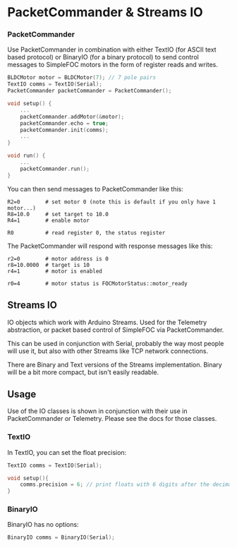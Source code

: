 
# PacketCommander & Streams IO


### PacketCommander

Use PacketCommander in combination with either TextIO (for ASCII text based protocol) or BinaryIO (for a binary protocol) to send control messages to SimpleFOC motors in the form of register reads and writes.

```c++
BLDCMotor motor = BLDCMotor(7); // 7 pole pairs
TextIO comms = TextIO(Serial);
PacketCommander packetCommander = PacketCommander();

void setup() {
    ...
    packetCommander.addMotor(&motor);
    packetCommander.echo = true;
    packetCommander.init(comms);
    ...
}

void run() {
    ...
    packetCommander.run();
}
```

You can then send messages to PacketCommander like this:

```
R2=0        # set motor 0 (note this is default if you only have 1 motor...)
R8=10.0     # set target to 10.0
R4=1        # enable motor

R0          # read register 0, the status register
```

The PacketCommander will respond with response messages like this:

```
r2=0        # motor address is 0
r8=10.0000  # target is 10
r4=1        # motor is enabled

r0=4        # motor status is FOCMotorStatus::motor_ready
```

## Streams IO

IO objects which work with Arduino Streams. Used for the Telemetry abstraction, or packet based control of SimpleFOC via PacketCommander.

This can be used in conjunction with Serial, probably the way most people will use it, but also with other Streams like TCP network connections.

There are Binary and Text versions of the Streams implementation. Binary will be a bit more compact, but isn't easily readable.

## Usage

Use of the IO classes is shown in conjunction with their use in PacketCommander or Telemetry. Please see the docs for those classes.

### TextIO

In TextIO, you can set the float precision:

```c++
TextIO comms = TextIO(Serial);

void setup(){
    comms.precision = 6; // print floats with 6 digits after the decimal place
}
```

### BinaryIO

BinaryIO has no options:

```c++
BinaryIO comms = BinaryIO(Serial);
```
